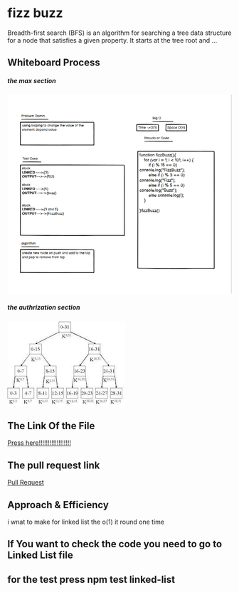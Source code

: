 # fizz buzz
Breadth-first search (BFS) is an algorithm for searching a tree data structure for a node that satisfies a given property. It starts at the tree root and ...
## Whiteboard Process
##### the max section
![image](./wight%20burd.png)

##### the authrization section
![image](./authrization.jpg)

## The Link Of the File
[Press here!!!!!!!!!!!!!!!!!!](https://github.com/lithhalim/data-structures-and-algorithms/blob/main/javascript/tree2%20copy/brith.js)

## The pull request link
[Pull Request](https://github.com/lithhalim/data-structures-and-algorithms/pulls)
## Approach & Efficiency
i wnat to make for linked list the o(1) it round one time

## If You want to check the code you need to go to Linked List file 
## for the test press npm test linked-list

